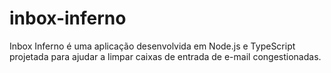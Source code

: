 # inbox-inferno
Inbox Inferno é uma aplicação desenvolvida em Node.js e TypeScript projetada para ajudar a limpar caixas de entrada de e-mail congestionadas.
